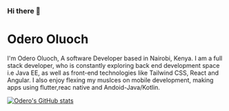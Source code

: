 ### Hi there 👋


# Odero Oluoch
I'm Odero Oluoch, A software Developer based in Nairobi, Kenya. I am a full stack developer, who is constantly exploring back end development space i.e Java EE, as well as front-end technologies like Tailwind CSS, React and Angular. I also enjoy flexing my muslces on mobile development, making apps using flutter,reac native and Andoid-Java/Kotlin.

[![Odero's GitHub stats](https://github-readme-stats.vercel.app/api?username=OderoOluoch)](https://github.com/anuraghazra/github-readme-stats)


<!--


Here are some ideas to get you started:

- 🔭 I’m currently working on ...
- 🌱 I’m currently learning ...
- 👯 I’m looking to collaborate on ...
- 🤔 I’m looking for help with ...
- 💬 Ask me about ...
- 📫 How to reach me: ...
- 😄 Pronouns: ...
- ⚡ Fun fact: ...
-->
